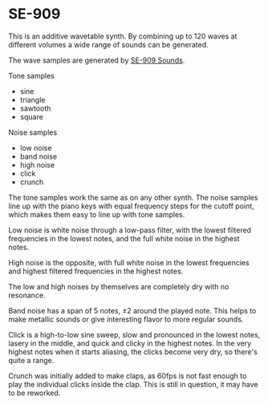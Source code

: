 # SE-909

This is an additive wavetable synth. By combining up to 120 waves at different volumes a wide range of sounds can be generated.

The wave samples are generated by [SE-909 Sounds](https://github.com/shamsi-gamer/SE-909-Sounds).

Tone samples

* sine
* triangle
* sawtooth
* square

Noise samples

* low noise
* band noise
* high noise
* click
* crunch

The tone samples work the same as on any other synth. The noise samples line up with the piano keys with equal frequency steps for the cutoff point, which makes them easy to line up with tone samples.

Low noise is white noise through a low-pass filter, with the lowest filtered frequencies in the lowest notes, and the full white noise in the highest notes. 

High noise is the opposite, with full white noise in the lowest frequencies and highest filtered frequencies in the highest notes.

The low and high noises by themselves are completely dry with no resonance.

Band noise has a span of 5 notes, ±2 around the played note. This helps to make metallic sounds or give interesting flavor to more regular sounds. 

Click is a high-to-low sine sweep, slow and pronounced in the lowest notes, lasery in the middle, and quick and clicky in the highest notes. In the very highest notes when it starts aliasing, the clicks become very dry, so there's quite a range.

Crunch was initially added to make claps, as 60fps is not fast enough to play the individual clicks inside the clap. This is still in question, it may have to be reworked.
